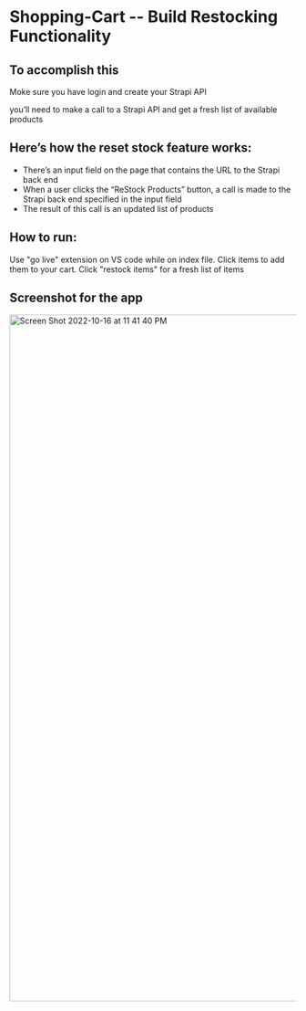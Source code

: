 # Shopping-Cart -- Build Restocking Functionality 

## To accomplish this

<p>Moke sure you have login and create your Strapi API</p>
<p>you’ll need to make a call to a Strapi API and get a fresh list of available products</p>

## Here’s how the reset stock feature works:

- There’s an input field on the page that contains the URL to the Strapi back end
- When a user clicks the “ReStock Products” button, a call is made to the Strapi back end specified in the input field
- The result of this call is an updated list of products

## How to run:

Use "go live" extension on VS code while on index file. Click items to add them to your cart. Click "restock items" for a fresh list of items
 
## Screenshot for the app 

<img width="1203" alt="Screen Shot 2022-10-16 at 11 41 40 PM" src="https://user-images.githubusercontent.com/94776104/196091804-ff03eba6-3e25-4939-996a-a612504a26e5.png">




